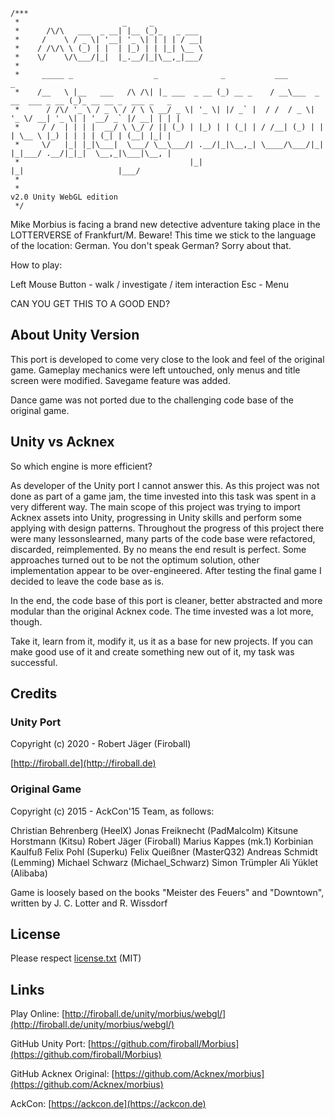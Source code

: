 ﻿```
/***
 *                       _     _
 *      /\/\   ___  _ __| |__ (_)_   _ ___
 *     /    \ / _ \| '__| '_ \| | | | / __|
 *    / /\/\ \ (_) | |  | |_) | | |_| \__ \
 *    \/    \/\___/|_|  |_.__/|_|\__,_|___/
 *
 *     _____ _                  _              _           ___                      _
 *    /__   \ |__   ___   /\ /\| |_ ___  _ __ (_) __ _    / __\___  _ __  ___ _ __ (_)_ __ __ _  ___ _   _
 *      / /\/ '_ \ / _ \ / / \ \ __/ _ \| '_ \| |/ _` |  / /  / _ \| '_ \/ __| '_ \| | '__/ _` |/ __| | | |
 *     / /  | | | |  __/ \ \_/ / || (_) | |_) | | (_| | / /__| (_) | | | \__ \ |_) | | | | (_| | (__| |_| |
 *     \/   |_| |_|\___|  \___/ \__\___/| .__/|_|\__,_| \____/\___/|_| |_|___/ .__/|_|_|  \__,_|\___|\__, |
 *                                      |_|                                  |_|                     |___/
 *
 *                                                                                 v2.0 Unity WebGL edition
 */
```

Mike Morbius is facing a brand new detective adventure taking place in the LOTTERVERSE of Frankfurt/M.
Beware! This time we stick to the language of the location: German.
You don't speak German? Sorry about that.

How to play:

Left Mouse Button - walk / investigate / item interaction
Esc               - Menu

CAN YOU GET THIS TO A GOOD END?


## About Unity Version

This port is developed to come very close to the look and feel of the original game. 
Gameplay mechanics were left untouched, only menus and title screen were modified.
Savegame feature was added.

Dance game was not ported due to the challenging code base of the original game.

## Unity vs Acknex

So which engine is more efficient?

As developer of the Unity port I cannot answer this. As this project was not done as part of a game jam, the time invested into this task was spent in a very different way.
The main scope of this project was trying to import Acknex assets into Unity, progressing in Unity skills and perform some applying with design patterns.
Throughout the progress of this project there were many lessonslearned, many parts of the code base were refactored, discarded, reimplemented.
By no means the end result is perfect. Some approaches turned out to be not the optimum solution, other implementation appear to be over-engineered. 
After testing the final game I decided to leave the code base as is.

In the end, the code base of this port is cleaner, better abstracted and more modular than the original Acknex code. The time invested was a lot more, though.

Take it, learn from it, modify it, us it as a base for new projects.
If you can make good use of it and create something new out of it, my task was successful.


## Credits

### Unity Port

Copyright (c) 2020 - Robert Jäger (Firoball)

[http://firoball.de](http://firoball.de)

### Original Game

Copyright (c) 2015 - AckCon'15 Team, as follows:

Christian Behrenberg (HeelX)
Jonas Freiknecht (PadMalcolm)
Kitsune Horstmann (Kitsu)
Robert Jäger (Firoball)
Marius Kappes (mk.1)
Korbinian Kaulfuß
Felix Pohl (Superku)
Felix Queißner (MasterQ32)
Andreas Schmidt (Lemming)
Michael Schwarz (Michael_Schwarz)
Simon Trümpler
Ali Yüklet (Alibaba)

Game is loosely based on the books "Meister des Feuers" and "Downtown",
written by J. C. Lotter and R. Wissdorf


## License

Please respect [license.txt](license.txt) (MIT)


## Links

Play Online: [http://firoball.de/unity/morbius/webgl/](http://firoball.de/unity/morbius/webgl/)

GitHub Unity Port: [https://github.com/firoball/Morbius](https://github.com/firoball/Morbius)

GitHub Acknex Original: [https://github.com/Acknex/morbius](https://github.com/Acknex/morbius)

AckCon: [https://ackcon.de](https://ackcon.de)
